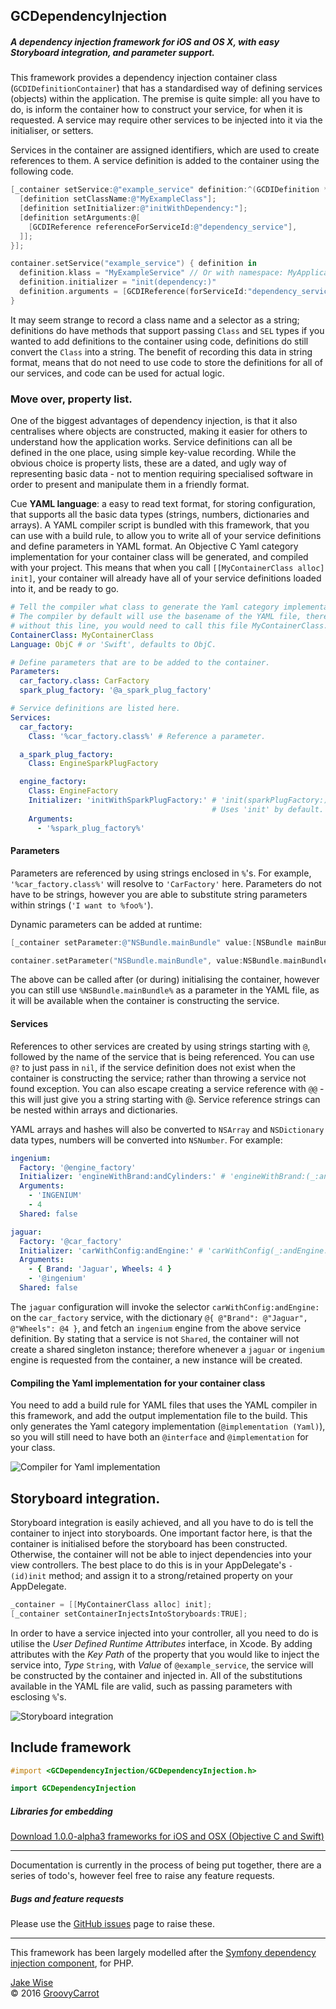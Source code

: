 ## GCDependencyInjection

##### A dependency injection framework for iOS and OS X, with easy Storyboard integration, and parameter support.

This framework provides a dependency injection container class
(`GCDIDefinitionContainer`) that has a standardised way of defining services
(objects) within the application. The premise is quite simple: all you have to
do, is inform the container how to construct your service, for when it is
requested. A service may require other services to be injected into it via the
initialiser, or setters.

Services in the container are assigned identifiers, which are used to create
references to them. A service definition is added to the container using the
following code.

```objective-c
[_container setService:@"example_service" definition:^(GCDIDefinition *definition) {
  [definition setClassName:@"MyExampleClass"];
  [definition setInitializer:@"initWithDependency:"];
  [definition setArguments:@[
    [GCDIReference referenceForServiceId:@"dependency_service"],
  ]];
}];
```
```swift
container.setService("example_service") { definition in
  definition.klass = "MyExampleService" // Or with namespace: MyApplication.MyExampleService
  definition.initializer = "init(dependency:)"
  definition.arguments = [GCDIReference(forServiceId:"dependency_service")]
}
```

It may seem strange to record a class name and a selector as a string;
definitions do have methods that support passing `Class` and `SEL` types if you
wanted to add definitions to the container using code, definitions do still
convert the `Class` into a string. The benefit of recording this data in
string format, means that do not need to use code to store the definitions for
all of our services, and code can be used for actual logic.

### Move over, property list.

One of the biggest advantages of dependency injection, is that it also
centralises where objects are constructed, making it easier for others to
understand how the application works. Service definitions can all be defined in
the one place, using simple key-value recording. While the obvious choice is
property lists, these are a dated, and ugly way of representing basic data - not
to mention requiring specialised software in order to present and manipulate
them in a friendly format.

Cue **YAML language**: a easy to read text format, for storing configuration,
that supports all the basic data types (strings, numbers, dictionaries and 
arrays). A YAML compiler script is bundled with this framework, that you can use
with a build rule, to allow you to write all of your service definitions and
define parameters in YAML format. An Objective C Yaml category implementation
for your container class will be generated, and compiled with your project. This
means that when you call `[[MyContainerClass alloc] init]`, your container will
already have all of your service definitions loaded into it, and be ready to go.

```yaml
# Tell the compiler what class to generate the Yaml category implementation for.
# The compiler by default will use the basename of the YAML file, therefore 
# without this line, you would need to call this file MyContainerClass.yml
ContainerClass: MyContainerClass
Language: ObjC # or 'Swift', defaults to ObjC.

# Define parameters that are to be added to the container.
Parameters:
  car_factory.class: CarFactory
  spark_plug_factory: '@a_spark_plug_factory'

# Service definitions are listed here.
Services:
  car_factory:
    Class: '%car_factory.class%' # Reference a parameter.

  a_spark_plug_factory:
    Class: EngineSparkPlugFactory

  engine_factory:
    Class: EngineFactory
    Initializer: 'initWithSparkPlugFactory:' # 'init(sparkPlugFactory:)' in swift.
                                             # Uses 'init' by default.
    Arguments:
      - '%spark_plug_factory%'
```

#### Parameters

Parameters are referenced by using strings enclosed in `%`'s. For example,
`'%car_factory.class%'` will resolve to `'CarFactory'` here. Parameters do not
have to be strings, however you are able to substitute string parameters within
strings (`'I want to %foo%'`).

Dynamic parameters can be added at runtime:
```objective-c
[_container setParameter:@"NSBundle.mainBundle" value:[NSBundle mainBundle]];
```
```swift
container.setParameter("NSBundle.mainBundle", value:NSBundle.mainBundle())
```

The above can be called after (or during) initialising the container, however
you can still use `%NSBundle.mainBundle%` as a parameter in the YAML file, as it
will be available when the container is constructing the service.

#### Services

References to other services are created by using strings starting with `@`, 
followed by the name of the service that is being referenced. You can use `@?`
to just pass in `nil`, if the service definition does not exist when the
container is constructing the service; rather than throwing a service not found
exception. You can also escape creating a service reference with `@@` - this 
will just give you a string starting with @. Service reference strings can be
nested within arrays and dictionaries.

YAML arrays and hashes will also be converted to `NSArray` and `NSDictionary`
data types, numbers will be converted into `NSNumber`. For example:

```yaml
ingenium:
  Factory: '@engine_factory'
  Initializer: 'engineWithBrand:andCylinders:' # 'engineWithBrand:(_:andCylinders:)'
  Arguments:
    - 'INGENIUM'
    - 4
  Shared: false

jaguar:
  Factory: '@car_factory'
  Initializer: 'carWithConfig:andEngine:' # 'carWithConfig(_:andEngine:)'
  Arguments:
    - { Brand: 'Jaguar', Wheels: 4 }
    - '@ingenium'
  Shared: false
```

The `jaguar` configuration will invoke the selector `carWithConfig:andEngine:`
on the `car_factory` service, with the dictionary `@{ @"Brand": @"Jaguar",
@"Wheels": @4 }`, and fetch an `ingenium` engine from the above service
definition. By stating that a service is not `Shared`, the container will not
create a shared singleton instance; therefore whenever a `jaguar` or `ingenium`
engine is requested from the container, a new instance will be created.

#### Compiling the Yaml implementation for your container class

You need to add a build rule for YAML files that uses the YAML compiler in this
framework, and add the output implementation file to the build. This only
generates the Yaml category implementation (`@implementation (Yaml)`), so you
will still need to have both an `@interface` and `@implementation` for your
class.

![Compiler for Yaml implementation](http://groovycarrot.co.uk/sites/gc/files/gcdependencyinjection-xcode-yaml.png)

## Storyboard integration.

Storyboard integration is easily achieved, and all you have to do is tell the
container to inject into storyboards. One important factor here, is that the
container is initialised before the storyboard has been constructed. Otherwise,
the container will not be able to inject dependencies into your view
controllers. The best place to do this is in your AppDelegate's `- (id)init`
method; and assign it to a strong/retained property on your AppDelegate.

```objective-c
_container = [[MyContainerClass alloc] init];
[_container setContainerInjectsIntoStoryboards:TRUE];
```

In order to have a service injected into your controller, all you need to do is
utilise the _User Defined Runtime Attributes_ interface, in Xcode. By adding
attributes with the _Key Path_ of the property that you would like to inject the
service into, _Type_ `String`, with _Value_ of `@example_service`, the service
will be constructed by the container and injected in. All of the substitutions
available in the YAML file are valid, such as passing parameters with esclosing
`%`'s.

![Storyboard integration](http://groovycarrot.co.uk/sites/gc/files/gcdepedencyinjection-storyboard-integration.png)

## Include framework

```objective-c
#import <GCDependencyInjection/GCDependencyInjection.h>
```
```swift
import GCDependencyInjection
```

##### Libraries for embedding

[Download 1.0.0-alpha3 frameworks for iOS and OSX (Objective C and Swift)](https://github.com/GroovyCarrot/GCDependencyInjection/releases/download/1.0.0-alpha3/GCDependencyInjection-1.0.0-alpha3.zip)

***

Documentation is currently in the process of being put together, there are a
series of todo's, however feel free to raise any feature requests.

##### Bugs and feature requests
Please use the [GitHub issues](https://github.com/GroovyCarrot/GCDependencyInjection/issues)
page to raise these.

***

This framework has been largely modelled after the [Symfony dependency injection
component](http://symfony.com/doc/current/components/dependency_injection/introduction.html),
for PHP.

[Jake Wise](http://twitter.com/GroovyCarrot)<br />
© 2016 [GroovyCarrot](http://groovycarrot.co.uk)
